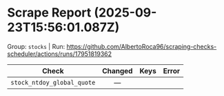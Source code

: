 # Scrape Report (2025-09-23T15:56:01.087Z)

Group: `stocks`  |  Run: https://github.com/AlbertoRoca96/scraping-checks-scheduler/actions/runs/17951819362

| Check | Changed | Keys | Error |
|---|:---:|:--|:--|
| `stock_ntdoy_global_quote` | — |  |  |
